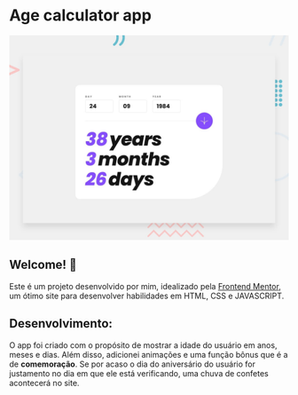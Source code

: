 # Age calculator app

![Design preview for the Age calculator app coding challenge](./design/desktop-preview.jpg)

## Welcome! 👋

Este é um projeto desenvolvido por mim, idealizado pela [Frontend Mentor](https://www.frontendmentor.io), um ótimo site para desenvolver habilidades em HTML, CSS e JAVASCRIPT.

## Desenvolvimento:

O app foi criado com o propósito de mostrar a idade do usuário em anos, meses e dias. Além disso, adicionei animações e uma função bônus que é a de **comemoração**. Se por acaso o dia do aniversário do usuário for justamento no dia em que ele está verificando, uma chuva de confetes acontecerá no site.
